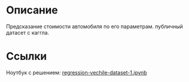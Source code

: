 # Описание
Предсказание стоимости автомобиля по его параметрам. публичный датасет с каггла.

# Ссылки
Ноутбук с решением: [regression-vechile-dataset-1.ipynb](https://github.com/zosimovaa/Vechile-price---regression/blob/master/regression-vechile-dataset-1.ipynb)



 
